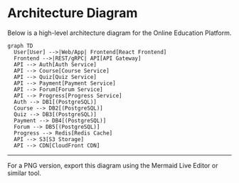 # Architecture Diagram

Below is a high-level architecture diagram for the Online Education Platform.

```mermaid
graph TD
  User[User] -->|Web/App| Frontend[React Frontend]
  Frontend -->|REST/gRPC| API[API Gateway]
  API --> Auth[Auth Service]
  API --> Course[Course Service]
  API --> Quiz[Quiz Service]
  API --> Payment[Payment Service]
  API --> Forum[Forum Service]
  API --> Progress[Progress Service]
  Auth --> DB1[(PostgreSQL)]
  Course --> DB2[(PostgreSQL)]
  Quiz --> DB3[(PostgreSQL)]
  Payment --> DB4[(PostgreSQL)]
  Forum --> DB5[(PostgreSQL)]
  Progress --> Redis[Redis Cache]
  API --> S3[S3 Storage]
  API --> CDN[CloudFront CDN]
```

---

For a PNG version, export this diagram using the Mermaid Live Editor or similar tool.